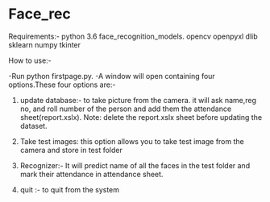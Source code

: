 # Face_rec



Requirements:-
     python 3.6
     face_recognition_models.
     opencv
     openpyxl
     dlib
     sklearn
     numpy
     tkinter


How to use:-

-Run  python firstpage.py.
-A window will open containing four options.These four options are:-
   1. update database:- to take picture from the camera. it will ask name,reg no, and roll number of the person and add them
                        the attendance sheet(report.xslx). 
                        Note: delete the report.xslx sheet before updating the dataset.
   2. Take test images: this option allows you to take test image from the camera and store in test folder
   
   3. Recognizer:- It will predict name of all the faces in the test folder and mark their attendance in attendance sheet.

   4. quit :- to quit from the system


